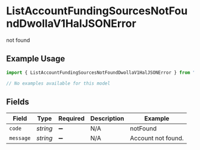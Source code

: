 # ListAccountFundingSourcesNotFoundDwollaV1HalJSONError

not found

## Example Usage

```typescript
import { ListAccountFundingSourcesNotFoundDwollaV1HalJSONError } from "dwolla-typescript/models/errors";

// No examples available for this model
```

## Fields

| Field              | Type               | Required           | Description        | Example            |
| ------------------ | ------------------ | ------------------ | ------------------ | ------------------ |
| `code`             | *string*           | :heavy_minus_sign: | N/A                | notFound           |
| `message`          | *string*           | :heavy_minus_sign: | N/A                | Account not found. |